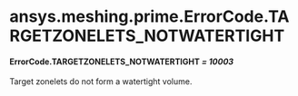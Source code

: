 # ansys.meshing.prime.ErrorCode.TARGETZONELETS_NOTWATERTIGHT



#### ErrorCode.TARGETZONELETS_NOTWATERTIGHT *= 10003*

Target zonelets do not form a watertight volume.

<!-- !! processed by numpydoc !! -->
